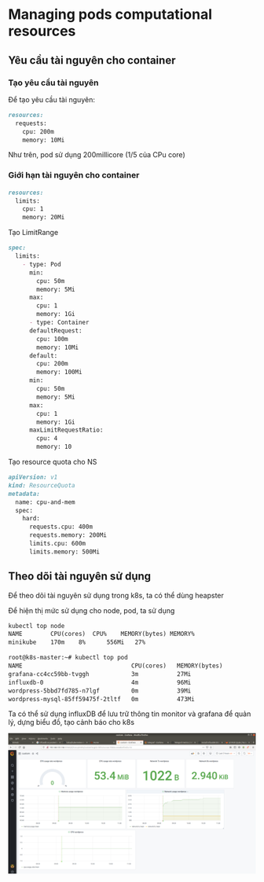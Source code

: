 # Managing pods computational resources

## Yêu cầu tài nguyên cho container

### Tạo yêu cầu tài nguyên

Để tạo yêu cầu tài nguyên:

```md
resources:
  requests:
    cpu: 200m
    memory: 10Mi
```

Như trên, pod sử dụng 200millicore (1/5 của CPu core)

### Giới hạn tài nguyên cho container

```md
resources:
  limits:
    cpu: 1
    memory: 20Mi
```

Tạo LimitRange

```md
spec:
  limits:
    - type: Pod
      min:
        cpu: 50m
        memory: 5Mi
      max:
        cpu: 1
        memory: 1Gi
      - type: Container
      defaultRequest:
        cpu: 100m
        memory: 10Mi
      default:
        cpu: 200m
        memory: 100Mi
      min:
        cpu: 50m
        memory: 5Mi
      max:
        cpu: 1
        memory: 1Gi
      maxLimitRequestRatio:
        cpu: 4
        memory: 10
```

Tạo resource quota cho NS

```md
apiVersion: v1
kind: ResourceQuota
metadata:
  name: cpu-and-mem
  spec:
    hard:
      requests.cpu: 400m
      requests.memory: 200Mi
      limits.cpu: 600m
      limits.memory: 500Mi
```

## Theo dõi tài nguyên sử dụng

Để theo dõi tài nguyên sử dụng trong k8s, ta có thể dùng heapster

Để hiện thị mức sử dụng cho node, pod, ta sử dụng

```md
kubectl top node
NAME        CPU(cores)  CPU%    MEMORY(bytes) MEMORY%
minikube    170m    8%      556Mi   27%
```

```md
root@k8s-master:~# kubectl top pod
NAME                               CPU(cores)   MEMORY(bytes)
grafana-cc4cc59bb-tvggh            3m           27Mi
influxdb-0                         4m           96Mi
wordpress-5bbd7fd785-n7lgf         0m           39Mi
wordpress-mysql-85ff59475f-2tltf   0m           473Mi
```

Ta có thể sử dụng influxDB để lưu trữ thông tin monitor và grafana để quản lý, dựng biểu đồ, tạo cảnh báo cho k8s

![grafana](https://raw.githubusercontent.com/lmq1999/Mytest/master/Screenshot%20from%202020-06-12%2011-06-13.png)


